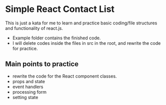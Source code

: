 # Simple React Contact List
This is just a kata for me to learn and practice basic coding/file structures and functionality of react.js.

- Example folder contains the finished code.
- I will delete codes inside the files in src in the root, and rewrite the code for practice.

## Main points to practice
- rewrite the code for the React component classes.
- props and state
- event handlers
- processing form
- setting state
